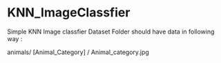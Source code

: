 # KNN_ImageClassfier
Simple KNN Image classfier
Dataset Folder should have data in following way :

animals/ [Animal_Category] / Animal_category.jpg 


